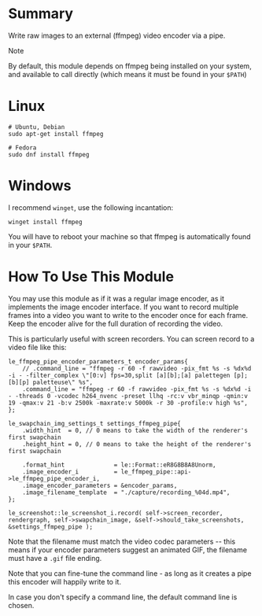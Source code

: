 
# Summary

Write raw images to an external (ffmpeg) video encoder via a pipe.

> [!Note]
> By default, this module depends on ffmpeg being installed on your system, 
> and available to call directly (which means it must be found in your `$PATH`)

# Linux

    # Ubuntu, Debian
    sudo apt-get install ffmpeg

    # Fedora
    sudo dnf install ffmpeg

# Windows

I recommend `winget`, use the following incantation:

    winget install ffmpeg

You will have to reboot your machine so that ffmpeg is automatically found
in your `$PATH`.

# How To Use This Module

You may use this module as if it was a regular image encoder, as it implements
the image encoder interface. If you want to record multiple frames into a video
you want to write to the encoder once for each frame. Keep the encoder alive
for  the full duration of recording the video.

This is particularly useful with screen recorders. You can  screen record to a
video file like this:

    le_ffmpeg_pipe_encoder_parameters_t encoder_params{
        // .command_line = "ffmpeg -r 60 -f rawvideo -pix_fmt %s -s %dx%d -i - -filter_complex \"[0:v] fps=30,split [a][b];[a] palettegen [p];[b][p] paletteuse\" %s",
        .command_line = "ffmpeg -r 60 -f rawvideo -pix_fmt %s -s %dx%d -i - -threads 0 -vcodec h264_nvenc -preset llhq -rc:v vbr_minqp -qmin:v 19 -qmax:v 21 -b:v 2500k -maxrate:v 5000k -r 30 -profile:v high %s",
    };
    
    le_swapchain_img_settings_t settings_ffmpeg_pipe{
        .width_hint  = 0, // 0 means to take the width of the renderer's first swapchain
        .height_hint = 0, // 0 means to take the height of the renderer's first swapchain
    
        .format_hint              = le::Format::eR8G8B8A8Unorm,
        .image_encoder_i          = le_ffmpeg_pipe::api->le_ffmpeg_pipe_encoder_i,
        .image_encoder_parameters = &encoder_params,
        .image_filename_template  = "./capture/recording_%04d.mp4",
    };

    le_screenshot::le_screenshot_i.record( self->screen_recorder, rendergraph, self->swapchain_image, &self->should_take_screenshots, &settings_ffmpeg_pipe );

 Note that the filename must match the video codec parameters -- this means if
 your encoder parameters suggest an animated GIF, the filename must have a
 `.gif` file ending.

 Note that you can fine-tune the command line - as long as it creates a pipe
 this encoder will happily write to it.

 In case you don't specify a command line, the default command line is chosen.


